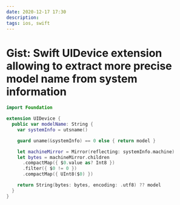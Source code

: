 ```yaml
---
date: 2020-12-17 17:30
description:
tags: ios, swift
---
```

# Gist: Swift UIDevice extension allowing to extract more precise model name from system information

```swift
import Foundation

extension UIDevice {
  public var modelName: String {
    var systemInfo = utsname()

    guard uname(&systemInfo) == 0 else { return model }

    let machineMirror = Mirror(reflecting: systemInfo.machine)
    let bytes = machineMirror.children
      .compactMap({ $0.value as? Int8 })
      .filter({ $0 != 0 })
      .compactMap({ UInt8($0) })

    return String(bytes: bytes, encoding: .utf8) ?? model
  }
}
```